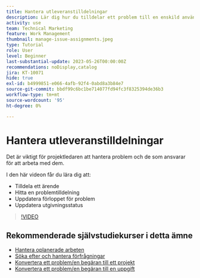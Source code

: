 ```yaml
---
title: Hantera utleveranstilldelningar
description: Lär dig hur du tilldelar ett problem till en enskild användare, flera användare eller ett team så att problemet kan lösas.
activity: use
team: Technical Marketing
feature: Work Management
thumbnail: manage-issue-assignments.jpeg
type: Tutorial
role: User
level: Beginner
last-substantial-update: 2023-05-26T00:00:00Z
recommendations: noDisplay,catalog
jira: KT-10071
hide: true
exl-id: b4999851-e066-4afb-92f4-0abd8a3b84e7
source-git-commit: bbdf99c6bc1be714077fd94fc3f8325394de36b3
workflow-type: tm+mt
source-wordcount: '95'
ht-degree: 0%

---
```


# Hantera utleveranstilldelningar

Det är viktigt för projektledaren att hantera problem och de som ansvarar för att arbeta med dem.

I den här videon får du lära dig att:

* Tilldela ett ärende
* Hitta en problemtilldelning
* Uppdatera förloppet för problem
* Uppdatera utgivningsstatus

>[!VIDEO](https://video.tv.adobe.com/v/3446959/?quality=12&learn=on&enablevpops=1&captions=swe)

## Rekommenderade självstudiekurser i detta ämne

* [Hantera oplanerade arbeten](/help/manage-work/issues-requests/handle-unplanned-work.md)
* [Söka efter och hantera förfrågningar](/help/manage-work/issues-requests/find-requests.md)
* [Konvertera ett problem/en begäran till ett projekt](/help/manage-work/issues-requests/create-a-project-from-a-request.md)
* [Konvertera ett problem/en begäran till en uppgift](/help/manage-work/issues-requests/convert-issues-to-other-work-items.md)
